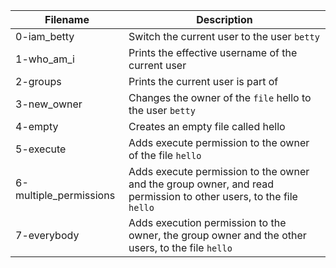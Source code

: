 |Filename| Description|
|---|---|
|0-iam_betty| Switch the current user to the user <code>betty</code>|
|1-who_am_i| Prints the effective username of the current user|
|2-groups| Prints the current user is part of|
|3-new_owner| Changes the owner of the <code>file</code> hello to the user <code>betty</code>|
|4-empty| Creates an empty file called hello|
|5-execute| Adds execute permission to the owner of the file <code>hello</code>|
|6-multiple_permissions| Adds execute permission to the owner and the group owner, and read permission to other users, to the file <code>hello</code>|
|7-everybody| Adds execution permission to the owner, the group owner and the other users, to the file <code>hello</code>|

